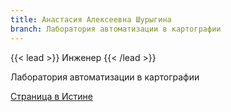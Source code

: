 ```yaml
---
title: Анастасия Алексеевна Шурыгина
branch: Лаборатория автоматизации в картографии
---
```


{{< lead >}} Инженер {{< /lead >}}

Лаборатория автоматизации в картографии

[Страница в Истине](https://istina.msu.ru/workers/11082919)
